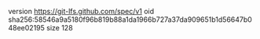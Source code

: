 version https://git-lfs.github.com/spec/v1
oid sha256:58546a9a5180f96b819b88a1da1966b727a37da909651b1d56647b048ee02195
size 128
